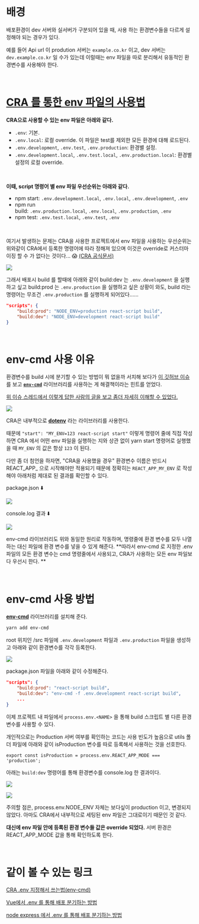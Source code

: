 # 배경

배포환경이 dev 서버와 실서버가 구분되어 있을 때, 사용 하는 환경변수들을 다르게 설정해야 되는 경우가 있다.

예를 들어 Api url 이 prodution 서버는 `example.co.kr` 이고, dev 서버는 `dev.example.co.kr` 일 수가 있는데 이럴때는 env 파일을 따로 분리해서 유동적인 환경변수를 사용해야 한다.

<br/>

# [CRA 를 통한 env 파일의 사용법](https://create-react-app.dev/docs/adding-custom-environment-variables/#what-other-env-files-can-be-used)

**CRA으로 사용할 수 있는 env 파일은 아래와 같다.**

- `.env`: 기본.
- `.env.local`: 로컬 override. 이 파일은 test를 제외한 모든 환경에 대해 로드된다.
- `.env.development`, `.env.test`, `.env.production`: 환경별 설정.
- `.env.development.local`, `.env.test.local`, `.env.production.local`: 환경별 설정의 로컬 override.

<br/>

**이때, script 명령어 별 env 파일 우선순위는 아래와 같다.**

- npm start: `.env.development.local`, `.env.local`, `.env.development`, `.env`
- npm run build: `.env.production.local`, `.env.local`, `.env.production`, `.env`
- npm test: `.env.test.local`, `.env.test`, `.env`

<br/>

여기서 발생하는 문제는 CRA을 사용한 프로젝트에서 env 파일을 사용하는 우선순위는 위와같이 CRA에서 등록한 명령어에 따라 정해져 있으며 이것은 override로 커스터마이징 할 수 가 없다는 것이다... 😱
[(CRA 공식문서)](https://create-react-app.dev/docs/adding-custom-environment-variables/)

![](https://images.velog.io/images/leehaeun0/post/bb4c189b-b4f2-4b16-bf43-89573dec7e77/%E1%84%89%E1%85%B3%E1%84%8F%E1%85%B3%E1%84%85%E1%85%B5%E1%86%AB%E1%84%89%E1%85%A3%E1%86%BA%202021-08-04%20%E1%84%8B%E1%85%A9%E1%84%92%E1%85%AE%201.02.30.png)

그래서 배포시 build 를 할때에 아래와 같이 build:dev 는 `.env.development` 을 실행하고 싶고 build:prod 는 `.env.production` 을 실행하고 싶은 상황이 와도, build 라는 명령어는 무조건 `.env.production` 를 실행하게 되어있다......

```json
"scripts": {
  	"build:prod": "NODE_ENV=production react-script build",
	"build:dev": "NODE_ENV=development react-script build"
}
```

<br/>

# env-cmd 사용 이유

환경변수를 build 시에 분기할 수 있는 방법이 뭐 없을까 서치해 보다가 [이 깃허브 이슈](https://github.com/facebook/create-react-app/issues/3903)를 보고 [**`env-cmd`**](https://github.com/toddbluhm/env-cmd) 라이브러리를 사용하는 게 해결책이라는 힌트를 얻었다.

[위 이슈 스레드에서 이렇게 답한 사람의 글을 보고 좀더 자세히 이해할 수 있었다.](https://github.com/facebook/create-react-app/issues/3903#issuecomment-403220661)

![](https://images.velog.io/images/leehaeun0/post/5dff78e1-22ee-4f35-ae47-8e514265861c/%E1%84%89%E1%85%B3%E1%84%8F%E1%85%B3%E1%84%85%E1%85%B5%E1%86%AB%E1%84%89%E1%85%A3%E1%86%BA%202021-08-04%20%E1%84%8B%E1%85%A9%E1%84%8C%E1%85%A5%E1%86%AB%2011.16.14.png)

CRA은 내부적으로 **[dotenv](https://github.com/motdotla/dotenv)** 라는 라이브러리를 사용한다.

때문에 `"start": "MY_ENV=123 react-script start"`  이렇게 명령어 줄에 직접 작성하면 CRA 에서 어떤 env 파일을 실행하는 지와 상관 없이 yarn start 명령어로 실행했을 때 `MY_ENV` 의 값은 항상 `123` 이 된다.

다만 좀 더 첨언을 하자면, "CRA을 사용했을 경우" 환경변수 이름은 반드시 REACT\_APP\_ 으로 시작해야만 적용되기 때문에 정확히는 `REACT_APP_MY_ENV` 로 작성해야 아래처럼 제대로 된 결과를 확인할 수 있다.

package.json ⬇️

![](https://images.velog.io/images/leehaeun0/post/f7c07f48-ae07-41cb-abd7-10b3c5c86e6e/%E1%84%89%E1%85%B3%E1%84%8F%E1%85%B3%E1%84%85%E1%85%B5%E1%86%AB%E1%84%89%E1%85%A3%E1%86%BA%202021-08-04%20%E1%84%8B%E1%85%A9%E1%84%92%E1%85%AE%202.09.16.png)

console.log 결과 ⬇️

![](https://images.velog.io/images/leehaeun0/post/cc69f8ed-8e34-4623-8356-6e3dc6df1df6/%E1%84%89%E1%85%B3%E1%84%8F%E1%85%B3%E1%84%85%E1%85%B5%E1%86%AB%E1%84%89%E1%85%A3%E1%86%BA%202021-08-04%20%E1%84%8B%E1%85%A9%E1%84%92%E1%85%AE%202.09.24.png)

env-cmd 라이브러리도 위와 동일한 원리로 작동하며, 명령줄에 환경 변수를 모두 나열하는 대신 파일에 환경 변수를 넣을 수 있게 해준다. **따라서 env-cmd 로 지정한 .env 파일의 모든 환경 변수는 cmd 명령줄에서 사용되고, CRA가 사용하는 모든 env 파일보다 우선시 한다. **

<br/>

# env-cmd 사용 방법

**[env-cmd](https://github.com/toddbluhm/env-cmd)** 라이브러리를 설치해 준다.

```bash
yarn add env-cmd
```

root 위치인 /src 파일에 `.env.development` 파일과 `.env.production` 파일을 생성하고 아래와 같이 환경변수를 각각 등록한다.

![](https://images.velog.io/images/leehaeun0/post/f8df3311-a37b-49a7-b7bd-1ba503c143b8/%E1%84%89%E1%85%B3%E1%84%8F%E1%85%B3%E1%84%85%E1%85%B5%E1%86%AB%E1%84%89%E1%85%A3%E1%86%BA%202021-08-04%20%E1%84%8B%E1%85%A9%E1%84%8C%E1%85%A5%E1%86%AB%2011.38.36.png)

package.json 파일을 아래와 같이 수정해준다.

```json
"scripts": {
	"build:prod": "react-script build",
	"build:dev": "env-cmd -f .env.development react-script build",
	...
}
```

이제 프로젝트 내 파일에서 `process.env.<NAME>` 을 통해 build 스크립트 별 다른 환경변수를 사용할 수 있다.

개인적으로는 Production 서버 여부를 확인하는 코드는 사용 빈도가 높음으로 utils 폴더 파일에 아래와 같이 isProduction 변수를 따로 등록해서 사용하는 것을 선호한다.

```tsx
export const isProduction = process.env.REACT_APP_MODE === 'production';
```

아래는 `build:dev` 명령어를 통해 환경변수를 console.log 한 결과이다.

![](https://images.velog.io/images/leehaeun0/post/b0b6c7b6-2ae2-47cd-a8e5-a984cd63b659/%E1%84%89%E1%85%B3%E1%84%8F%E1%85%B3%E1%84%85%E1%85%B5%E1%86%AB%E1%84%89%E1%85%A3%E1%86%BA%202021-08-04%20%E1%84%8B%E1%85%A9%E1%84%92%E1%85%AE%204.16.31.png)

![](https://images.velog.io/images/leehaeun0/post/9abad2f9-588d-46c1-ab77-e36971e06210/%E1%84%89%E1%85%B3%E1%84%8F%E1%85%B3%E1%84%85%E1%85%B5%E1%86%AB%E1%84%89%E1%85%A3%E1%86%BA%202021-08-04%20%E1%84%8B%E1%85%A9%E1%84%92%E1%85%AE%204.15.35.png)

주의할 점은, process.env.NODE_ENV 자체는 보다싶이 production 이고, 변경되지 않았다. 아마도 CRA에서 내부적으로 세팅된 env 파일은 그대로이기 때문인 것 같다.

**대신에 env 파일 안에 등록된 환경 변수들 값은 override 되었다.** 서버 환경은 REACT_APP_MODE 값을 통해 확인하도록 한다.

<br/>

# 같이 볼 수 있는 링크

[CRA .env 지정해서 쓰는법(env-cmd)](https://medium.com/kangtaehun-io-devtory/cra-env-지정해서-쓰는법-env-cmd-27c0dd05a106)

[Vue에서 .env 를 통해 배포 분기하는 방법](https://freevuehub.github.io/devlog-5/)

[node express 에서 .env 를 통해 배포 분기하는 방법](https://gofnrk.tistory.com/116)
